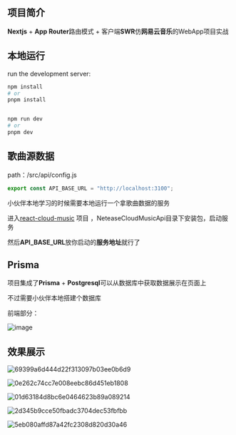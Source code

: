 
## 项目简介

**Nextjs** + **App Router**路由模式 + 客户端**SWR**仿**网易云音乐**的WebApp项目实战


## 本地运行

run the development server:

```bash
npm install
# or
pnpm install


npm run dev
# or
pnpm dev
```


## 歌曲源数据 

path：/src/api/config.js

```js
export const API_BASE_URL = "http://localhost:3100";
```


小伙伴本地学习的时候需要本地运行一个拿歌曲数据的服务

进入[react-cloud-music](https://github.com/sanyuan0704/react-cloud-music) 项目 ，NeteaseCloudMusicApi目录下安装包，启动服务



然后**API_BASE_URL**放你启动的**服务地址**就行了

## Prisma

项目集成了**Prisma** + **Postgresql**可以从数据库中获取数据展示在页面上

不过需要小伙伴本地搭建个数据库

前端部分：

![image](https://github.com/user-attachments/assets/1fa41bf9-fe2f-4c0d-b50f-046091fe4726)


## 效果展示
![69399a6d444d22f313097b03ee0b6d9](https://github.com/user-attachments/assets/3e9013d6-910d-4982-99e9-e8eae076d4b7)

![0e262c74cc7e008eebc86d451eb1808](https://github.com/user-attachments/assets/b6ae1c4b-14fe-41bc-8cc9-75d84c69cd66)

![01d63184d8bc6e0464623b89a089214](https://github.com/user-attachments/assets/2cf0b3c5-5cfa-4154-b89a-c272f0e780df)

![2d345b9cce50fbadc3704dec53fbfbb](https://github.com/user-attachments/assets/c9bdd4f3-1ebe-45b2-bebe-1378fc6a2cc9)

![5eb080affd87a42fc2308d820d30a46](https://github.com/user-attachments/assets/39e51e32-92f7-404d-bb5d-aa877536babf)



